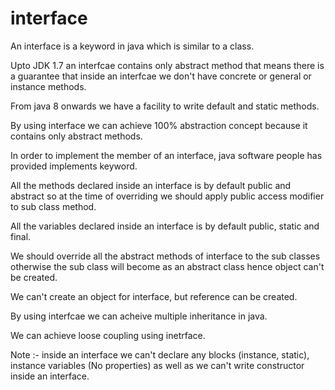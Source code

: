 # interface
An interface is a keyword in java which is similar to a class.

Upto JDK 1.7 an interfcae contains only abstract method that means there is a guarantee that inside an interfcae we don't have concrete or general or instance methods.

From java 8 onwards we have a facility to write default and static methods.

By using interface we can achieve 100% abstraction concept because it contains only abstract methods.

In order to implement the member of an interface, java software people has provided implements keyword.

All the methods declared inside an interface is by default public and abstract so at the time of overriding we should apply public access modifier to sub class method.

All the variables declared inside an interface is by default public, static and final.

We should override all the abstract methods of interface to the sub classes otherwise the sub class will become as an abstract class hence object can't be created.

We can't create an object for interface, but reference can be created.

By using interfcae we can acheive multiple inheritance in java.

We can achieve loose coupling using inetrface.

Note :- inside an interface we can't declare any blocks (instance, static), instance variables (No properties) as well as we can't write constructor inside an interface.
